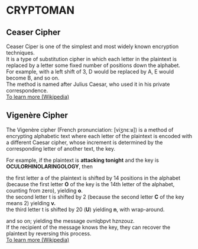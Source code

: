 # CRYPTOMAN

## Ceaser Cipher
Ceaser Ciper is one of the simplest and most widely known encryption techniques.</br>
It is a type of substitution cipher in which each letter in the plaintext is replaced by a letter some fixed number of positions down the alphabet.</br>
For example, with a left shift of 3, D would be replaced by A, E would become B, and so on.</br>
The method is named after Julius Caesar, who used it in his private correspondence.</br>
[To learn more (Wikipedia)](https://en.wikipedia.org/wiki/Caesar_cipher)


## Vigenère Cipher
The Vigenère cipher (French pronunciation: [viʒnɛːʁ]) is a method of encrypting alphabetic text where each letter of the plaintext is encoded with a different Caesar cipher, whose increment is determined by the corresponding letter of another text, the key.</br>

For example, if the plaintext is <b>attacking tonight</b> and the key is <b>OCULORHINOLARINGOLOGY</b>, then

  the first letter a of the plaintext is shifted by 14 positions in the alphabet (because the first letter <b>O</b> of the key is the 14th letter of the alphabet, counting from zero), yielding <b>o</b>.</br>
  the second letter t is shifted by 2 (because the second letter <b>C</b> of the key means 2) yielding <b>v.</b></br>
  the third letter t is shifted by 20 (<b>U</b>) yielding <b>n</b>, with wrap-around.</br>

and so on; yielding the message ovnlqbpvt hznzouz.</br>
If the recipient of the message knows the key, they can recover the plaintext by reversing this process.</br>
[To learn more (Wikipedia)](https://en.wikipedia.org/wiki/Vigen%C3%A8re_cipher)
